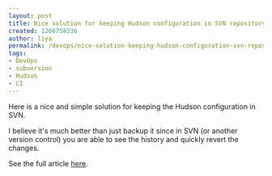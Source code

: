```yaml
---
layout: post
title: Nice solution for keeping Hudson configuration in SVN repository
created: 1266758336
author: liya
permalink: /devops/nice-solution-keeping-hudson-configuration-svn-repository
tags:
- DevOps
- subversion
- Hudson
- CI
---
```

<p>Here is a nice and simple solution for keeping the Hudson configuration in SVN. </p>
<p>I believe it's much better than just backup it since in SVN (or another version control) you are able to see the history and quickly revert the changes.</p>
<p>See the full article <a href="http://blog.hudson-ci.org/content/keeping-your-configuration-and-data-subversion?utm_source=feedburner&amp;utm_medium=feed&amp;utm_campaign=Feed%3A+ContinuousBlog+%28continuous+blog%29&amp;utm_content=Google+Reader">here</a>.</p>
